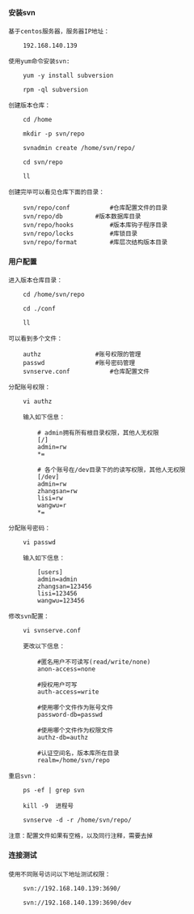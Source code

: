 
#### 安装svn

	基于centos服务器，服务器IP地址：
	
		192.168.140.139
	
	使用yum命令安装svn:
	
		yum -y install subversion
		
		rpm -ql subversion
	
	创建版本仓库：
	
		cd /home
		
		mkdir -p svn/repo
		
		svnadmin create /home/svn/repo/
		
		cd svn/repo
		
		ll
		
	创建完毕可以看见仓库下面的目录：
	
		svn/repo/conf			#仓库配置文件的目录
		svn/repo/db			#版本数据库目录
		svn/repo/hooks			#版本库钩子程序目录
		svn/repo/locks			#库锁目录
		svn/repo/format			#库层次结构版本目录

#### 用户配置

	进入版本仓库目录：
	
		cd /home/svn/repo
		
		cd ./conf
		
		ll
		
	可以看到多个文件：
		
		authz				#账号权限的管理
		passwd				#账号密码管理
		svnserve.conf			#仓库配置文件
	
	分配账号权限：
	
		vi authz
		
		输入如下信息：
			
			# admin拥有所有根目录权限，其他人无权限
			[/]
			admin=rw
			*=
			
			# 各个账号在/dev目录下的的读写权限，其他人无权限
			[/dev]
			admin=rw
			zhangsan=rw
			lisi=rw
			wangwu=r
			*=
	
	分配账号密码：
	
		vi passwd
		
		输入如下信息：
		
			[users]
			admin=admin
			zhangsan=123456
			lisi=123456
			wangwu=123456
	
	修改svn配置：
	
		vi svnserve.conf
		
		更改以下信息：
		
			#匿名用户不可读写(read/write/none)
			anon-access=none
			
			#授权用户可写 
			auth-access=write
			
			#使用哪个文件作为账号文件 
			password-db=passwd
			
			#使用哪个文件作为权限文件 
			authz-db=authz
			
		 	#认证空间名，版本库所在目录
			realm=/home/svn/repo
		
	重启svn：
	
		ps -ef | grep svn
		
		kill -9  进程号
		
		svnserve -d -r /home/svn/repo/
		
	注意：配置文件如果有空格，以及同行注释，需要去掉

#### 连接测试

	使用不同账号访问以下地址测试权限：
	
		svn://192.168.140.139:3690/
		
		svn://192.168.140.139:3690/dev
	
